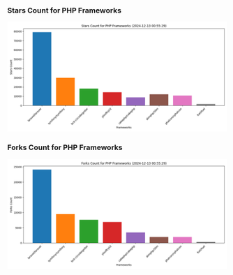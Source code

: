 ### Stars Count for PHP Frameworks

![Stars Chart](./archive/charts/20241213005529_stars_count.png)

### Forks Count for PHP Frameworks

![Forks Chart](./archive/charts/20241213005529_forks_count.png)

